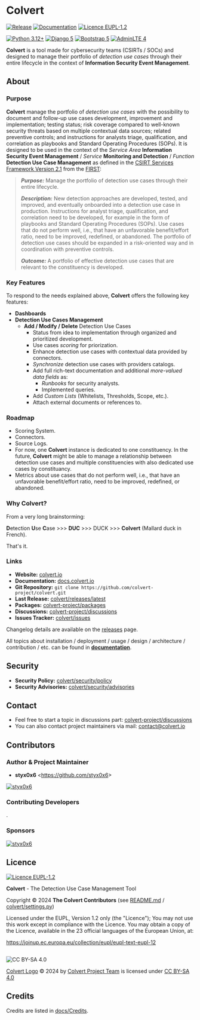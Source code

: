 # Colvert

[![Release](https://img.shields.io/badge/dynamic/json?logo=git&logoColor=white&color=blue&label=Release&query=tag_name&url=https%3A%2F%2Fapi.github.com%2Frepos%2Fcolvert-project%2Fcolvert%2Freleases%2Flatest)](https://github.com/colvert-project/colvert/releases/latest)
[![Documentation](https://img.shields.io/badge/Docs-docs.colvert.io-blue?logo=readthedocs&logoColor=white)](https://docs.colvert.io)
[![Licence EUPL-1.2](https://img.shields.io/badge/Licence-EUPL--1.2-blue)](LICENCE)

[![Python 3.12+](https://img.shields.io/badge/Python-3.12+-blue?logo=python&logoColor=white&labelColor=3776ab&color=ffd43b)](https://www.python.org/)
[![Django 5](https://img.shields.io/badge/Django-5-white?logo=django&logoColor=white&labelColor=092e20)](https://www.djangoproject.com/)
[![Bootstrap 5](https://img.shields.io/badge/Bootstrap-5-white?logo=bootstrap&logoColor=white&labelColor=7952b3)](https://getbootstrap.com/)
[![AdminLTE 4](https://img.shields.io/badge/AdminLTE-4-white?logo=bootstrap&logoColor=white&labelColor=grey)](https://adminlte.io/)

**Colvert** is a tool made for cybersecurity teams (CSIRTs / SOCs) and designed to manage their portfolio of _detection use cases_ through their entire lifecycle in the context of **Information Security Event Management**.

## About

### Purpose

**Colvert** manage the portfolio of _detection use cases_ with the possibility to document and follow-up use cases development, improvement and implementation; testing status; risk coverage compared to well-known security threats based on multiple contextual data sources; related preventive controls; and instructions for analysts triage, qualification, and correlation as playbooks and Standard Operating Procedures (SOPs).
It is designed to be used in the context of the _Service Area_ **Information Security Event Management** / _Service_ **Monitoring and Detection** / _Function_ **Detection Use Case Management** as defined in the [CSIRT Services Framework Version 2.1](https://www.first.org/standards/frameworks/csirts/csirt_services_framework_v2.1) from the [FIRST](https://www.first.org):

> _**Purpose:**_ Manage the portfolio of detection use cases through their entire lifecycle.
>
> _**Description:**_ New detection approaches are developed, tested, and improved, and eventually onboarded into a detection use case in production. Instructions for analyst triage, qualification, and correlation need to be developed, for example in the form of playbooks and Standard Operating Procedures (SOPs). Use cases that do not perform well, i.e., that have an unfavorable benefit/effort ratio, need to be improved, redefined, or abandoned. The portfolio of detection use cases should be expanded in a risk-oriented way and in coordination with preventive controls.
>
> _**Outcome:**_ A portfolio of effective detection use cases that are relevant to the constituency is developed.

### Key Features

To respond to the needs explained above, **Colvert** offers the following key features:

* **Dashboards**
* **Detection Use Cases Management**
  * **Add / Modify / Delete** Detection Use Cases
    * Status from idea to implementation through organized and prioritized development.
    * Use cases _scoring_ for priorization.
    * Enhance detection use cases with contextual data provided by connectors.
    * _Synchronize_ detection use cases with providers catalogs.
    * Add full rich-text documentation and additional _more-valued data fields_ as:
      * _Runbooks_ for security analysts.
      * Implemented queries.
    * Add _Custom Lists_ (Whitelists, Thresholds, Scope, etc.).
    * Attach external documents or references to.

### Roadmap

* Scoring System.
* Connectors.
* Source Logs.
* For now, one **Colvert** instance is dedicated to one constituency. In the future, **Colvert** might be able to manage a relationship between detection use cases and multiple constituencies with also dedicated use cases by constituancy.
* Metrics about use cases that do not perform well, i.e., that have an unfavorable benefit/effort ratio, need to be improved, redefined, or abandoned.

### Why Colvert?

From a very long brainstorming:

**D**etection **U**se **C**ase >>> **DUC** >>> DUCK >>> **Colvert** (Mallard duck in French).

That's it.

### Links

* **Website:** [colvert.io](https://colvert.io)
* **Documentation:** [docs.colvert.io](https://docs.colvert.io)
* **Git Repository:** `git clone https://github.com/colvert-project/colvert.git`
* **Last Release:** [colvert/releases/latest](https://github.com/colvert-project/colvert/releases/latest)
* **Packages:** [colvert-project/packages](https://github.com/orgs/colvert-project/packages)
* **Discussions:** [colvert-project/discussions](https://github.com/orgs/colvert-project/discussions)
* **Issues Tracker:** [colvert/issues](https://github.com/colvert-project/colvert/issues)

Changelog details are available on the [releases](https://github.com/colvert-project/colvert/releases) page.

All topics about installation / deployment / usage / design / architecture / contribution / etc. can be found in [**documentation**](https://docs.colvert.io).

## Security

* **Security Policy:** [colvert/security/policy](https://github.com/colvert-project/colvert/security/policy)
* **Security Advisories:** [colvert/security/advisories](https://github.com/colvert-project/colvert/security/advisories)

## Contact

* Feel free to start a topic in discussions part: [colvert-project/discussions](https://github.com/orgs/colvert-project/discussions)
* You can also contact project maintainers via mail: <contact@colvert.io>

## Contributors

### Author & Project Maintainer

* **styx0x6** <<https://github.com/styx0x6>>

[![styx0x6](https://github.com/styx0x6.png?size=40)](https://github.com/styx0x6)

### Contributing Developers

.

### Sponsors

[![styx0x6](https://github.com/styx0x6.png?size=40)](https://github.com/styx0x6)

## Licence

[![Licence EUPL-1.2](https://img.shields.io/badge/Licence-EUPL--1.2-blue)](LICENCE)

**Colvert** - The Detection Use Case Management Tool

Copyright &copy; 2024  **The Colvert Contributors** (see [README.md](README.md) / [colvert/settings.py](colvert/settings.py))

Licensed under the EUPL, Version 1.2 only (the "Licence");
You may not use this work except in compliance with the Licence.
You may obtain a copy of the Licence, available in the 23 official
languages of the European Union, at:

<https://joinup.ec.europa.eu/collection/eupl/eupl-text-eupl-12>

##

![CC BY-SA 4.0](https://licensebuttons.net/l/by-sa/4.0/80x15.png)

[Colvert Logo](https://github.com/colvert-project/colvert/tree/main/rsc/logo) &copy; 2024 by [Colvert Project Team](https://github.com/colvert-project) is licensed under [CC BY-SA 4.0](https://creativecommons.org/licenses/by-sa/4.0/?ref=chooser-v1)

## Credits

Credits are listed in [docs/Credits](https://docs.colvert.io/Credits.html).
